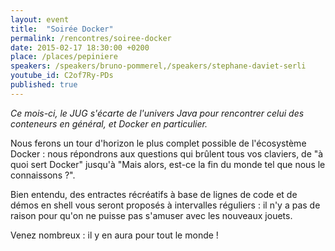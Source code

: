 ```yaml
---
layout: event
title:  "Soirée Docker"
permalink: /rencontres/soiree-docker
date: 2015-02-17 18:30:00 +0200
place: /places/pepiniere
speakers: /speakers/bruno-pommerel,/speakers/stephane-daviet-serli
youtube_id: C2of7Ry-PDs
published: true
---
```


*Ce mois-ci, le JUG s'écarte de l'univers Java pour rencontrer celui des conteneurs en général, et Docker en particulier.*

Nous ferons un tour d'horizon le plus complet possible de l'écosystème Docker : nous répondrons aux questions qui brûlent tous vos claviers, de "à quoi sert Docker" jusqu'à "Mais alors, est-ce la fin du monde tel que nous le connaissons ?".

Bien entendu, des entractes récréatifs à base de lignes de code et de démos en shell vous seront proposés à intervalles réguliers : il n'y a pas de raison pour qu'on ne puisse pas s'amuser avec les nouveaux jouets.

Venez nombreux : il y en aura pour tout le monde !
